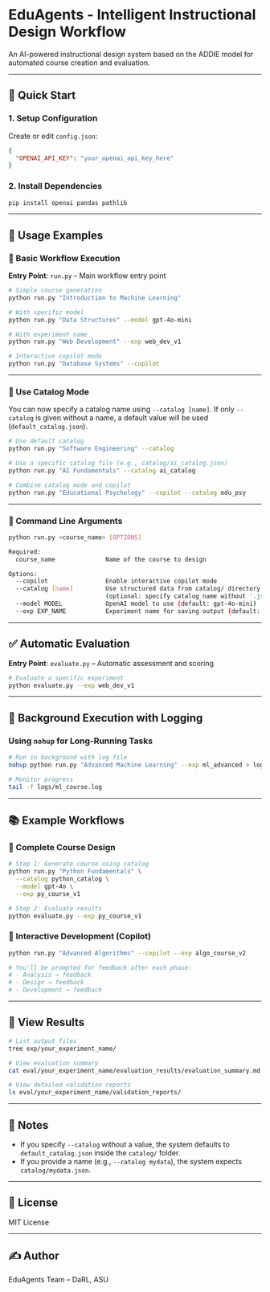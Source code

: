 # EduAgents - Intelligent Instructional Design Workflow

An AI-powered instructional design system based on the ADDIE model for automated course creation and evaluation.

---

## 🔧 Quick Start

### 1. Setup Configuration

Create or edit `config.json`:
```json
{
  "OPENAI_API_KEY": "your_openai_api_key_here"
}
````

### 2. Install Dependencies

```bash
pip install openai pandas pathlib
```

---

## 🚀 Usage Examples

### 🔹 Basic Workflow Execution

**Entry Point**: `run.py` – Main workflow entry point

```bash
# Simple course generation
python run.py "Introduction to Machine Learning"

# With specific model
python run.py "Data Structures" --model gpt-4o-mini

# With experiment name
python run.py "Web Development" --exp web_dev_v1

# Interactive copilot mode
python run.py "Database Systems" --copilot
```

---

### 🔹 Use Catalog Mode

You can now specify a catalog name using `--catalog [name]`. If only `--catalog` is given without a name, a default value will be used (`default_catalog.json`).

```bash
# Use default catalog
python run.py "Software Engineering" --catalog

# Use a specific catalog file (e.g., catalog/ai_catalog.json)
python run.py "AI Fundamentals" --catalog ai_catalog

# Combine catalog mode and copilot
python run.py "Educational Psychology" --copilot --catalog edu_psy
```

---

### 🔹 Command Line Arguments

```bash
python run.py <course_name> [OPTIONS]

Required:
  course_name              Name of the course to design

Options:
  --copilot                Enable interactive copilot mode
  --catalog [name]         Use structured data from catalog/ directory
                           (optional: specify catalog name without '.json')
  --model MODEL            OpenAI model to use (default: gpt-4o-mini)
  --exp EXP_NAME           Experiment name for saving output (default: exp1)
```

---

## ✅ Automatic Evaluation

**Entry Point**: `evaluate.py` – Automatic assessment and scoring

```bash
# Evaluate a specific experiment
python evaluate.py --exp web_dev_v1
```

---

## 🧵 Background Execution with Logging

### Using `nohup` for Long-Running Tasks

```bash
# Run in background with log file
nohup python run.py "Advanced Machine Learning" --exp ml_advanced > logs/ml_course.log 2>&1 &

# Monitor progress
tail -f logs/ml_course.log
```

---

## 📚 Example Workflows

### 🔸 Complete Course Design

```bash
# Step 1: Generate course using catalog
python run.py "Python Fundamentals" \
  --catalog python_catalog \
  --model gpt-4o \
  --exp py_course_v1

# Step 2: Evaluate results
python evaluate.py --exp py_course_v1
```

### 🔸 Interactive Development (Copilot)

```bash
python run.py "Advanced Algorithms" --copilot --exp algo_course_v2

# You'll be prompted for feedback after each phase:
# - Analysis → feedback
# - Design → feedback
# - Development → feedback
```

---

## 📁 View Results

```bash
# List output files
tree exp/your_experiment_name/

# View evaluation summary
cat eval/your_experiment_name/evaluation_results/evaluation_summary.md

# View detailed validation reports
ls eval/your_experiment_name/validation_reports/
```

---

## 📌 Notes

* If you specify `--catalog` without a value, the system defaults to `default_catalog.json` inside the `catalog/` folder.
* If you provide a name (e.g., `--catalog mydata`), the system expects `catalog/mydata.json`.

---

## 📜 License

MIT License

---

## ✍️ Author

EduAgents Team – DaRL, ASU